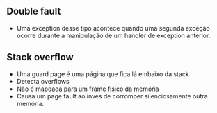 ## Double fault

- Uma exception desse tipo acontece quando uma segunda exceção ocorre durante a manipulação de um handler de exception anterior.

## Stack overflow

- Uma guard page é uma página que fica lá embaixo da stack
- Detecta overflows
- Não é mapeada para um frame físico da memória
- Causa um page fault ao invés de corromper silenciosamente outra memória.